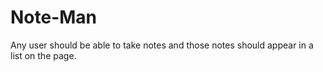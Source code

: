 # Note-Man
Any user should be able to take notes and those notes should appear in a list on the page.
